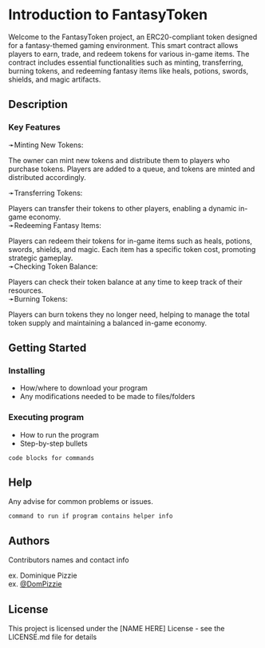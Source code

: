 # Introduction to FantasyToken

Welcome to the FantasyToken project, an ERC20-compliant token designed for a fantasy-themed gaming environment. This smart contract allows players to earn, trade, and redeem tokens for various in-game items. The contract includes essential functionalities such as minting, transferring, burning tokens, and redeeming fantasy items like heals, potions, swords, shields, and magic artifacts.

## Description

### Key Features
➛Minting New Tokens:

The owner can mint new tokens and distribute them to players who purchase tokens. Players are added to a queue, and tokens are minted and distributed accordingly.    
  
➛Transferring Tokens:

Players can transfer their tokens to other players, enabling a dynamic in-game economy.      
➛Redeeming Fantasy Items:

Players can redeem their tokens for in-game items such as heals, potions, swords, shields, and magic. Each item has a specific token cost, promoting strategic gameplay.      
➛Checking Token Balance:

Players can check their token balance at any time to keep track of their resources.      
➛Burning Tokens:

Players can burn tokens they no longer need, helping to manage the total token supply and maintaining a balanced in-game economy.  

## Getting Started

### Installing

* How/where to download your program
* Any modifications needed to be made to files/folders

### Executing program

* How to run the program
* Step-by-step bullets
```
code blocks for commands
```

## Help

Any advise for common problems or issues.
```
command to run if program contains helper info
```

## Authors

Contributors names and contact info

ex. Dominique Pizzie  
ex. [@DomPizzie](https://twitter.com/dompizzie)


## License

This project is licensed under the [NAME HERE] License - see the LICENSE.md file for details
